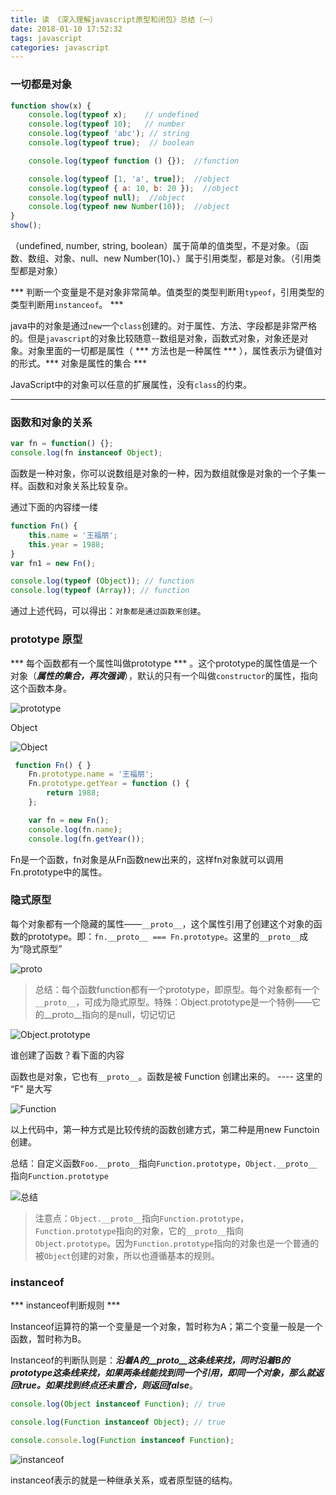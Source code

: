 ```yaml
---
title: 读 《深入理解javascript原型和闭包》总结（一）
date: 2018-01-10 17:52:32
tags: javascript
categories: javascript
---
```


### 一切都是对象

```javascript
function show(x) {
    console.log(typeof x);    // undefined
    console.log(typeof 10);   // number
    console.log(typeof 'abc'); // string
    console.log(typeof true);  // boolean

    console.log(typeof function () {});  //function

    console.log(typeof [1, 'a', true]);  //object
    console.log(typeof { a: 10, b: 20 });  //object
    console.log(typeof null);  //object
    console.log(typeof new Number(10));  //object
}
show();
```

（undefined, number, string, boolean）属于简单的值类型，不是对象。（函数、数组、对象、null、new Number(10)、）属于引用类型，都是对象。（引用类型都是对象）

*** 判断一个变量是不是对象非常简单。值类型的类型判断用`typeof`，引用类型的类型判断用`instanceof`。  ***



java中的对象是通过`new`一个`class`创建的。对于属性、方法、字段都是非常严格的。但是`javascript`的对象比较随意--数组是对象，函数式对象，对象还是对象。对象里面的一切都是属性（ *** 方法也是一种属性 *** ），属性表示为键值对的形式。*** 对象是属性的集合 ***

JavaScript中的对象可以任意的扩展属性，没有`class`的约束。

<!-- more -->

---

### 函数和对象的关系

```javascript
var fn = function() {};
console.log(fn instanceof Object);
```

函数是一种对象，你可以说数组是对象的一种，因为数组就像是对象的一个子集一样。函数和对象关系比较复杂。

通过下面的内容缕一缕

```javascript
function Fn() {
    this.name = '王福朋';
    this.year = 1988;
}
var fn1 = new Fn();

console.log(typeof (Object)); // function
console.log(typeof (Array)); // function
```

通过上述代码，可以得出：`对象都是通过函数来创建`。

### prototype 原型

*** 每个函数都有一个属性叫做prototype *** 。这个prototype的属性值是一个对象（***属性的集合，再次强调***），默认的只有一个叫做`constructor`的属性，指向这个函数本身。

![prototype](https://github.com/yxxuweb/markdownPhoto/blob/master/markdown/172121182841896.png?raw=true)

Object

![Object](https://github.com/yxxuweb/markdownPhoto/blob/master/markdown/172130097842386.png?raw=true)

```javascript
 function Fn() { }
    Fn.prototype.name = '王福朋';
    Fn.prototype.getYear = function () {
        return 1988;
    };

    var fn = new Fn();
    console.log(fn.name);
    console.log(fn.getYear());
```

Fn是一个函数，fn对象是从Fn函数new出来的，这样fn对象就可以调用Fn.prototype中的属性。

### 隐式原型


每个对象都有一个隐藏的属性——`__proto__`，这个属性引用了创建这个对象的函数的prototype。即：`fn.__proto__ === Fn.prototype`。这里的`__proto__`成为“隐式原型”

![__proto__](https://github.com/yxxuweb/markdownPhoto/blob/master/markdown/181509180812624.png?raw=true)

> 总结：每个函数function都有一个prototype，即原型。每个对象都有一个`__proto__`，可成为隐式原型。特殊：Object.prototype是一个特例——它的__proto__指向的是null，切记切记

![Object.prototype](https://github.com/yxxuweb/markdownPhoto/blob/master/markdown/181510403153733.png?raw=true)

谁创建了函数？看下面的内容

函数也是对象，它也有`__proto__`。函数是被 Function 创建出来的。 ---- 这里的 “F” 是大写

![Function](https://github.com/yxxuweb/markdownPhoto/blob/master/markdown/181511124714709.png?raw=true)

以上代码中，第一种方式是比较传统的函数创建方式，第二种是用new Functoin创建。

总结：自定义函数`Foo.__proto__`指向`Function.prototype`，`Object.__proto__`指向`Function.prototype`

![总结](https://github.com/yxxuweb/markdownPhoto/blob/master/markdown/181512068463597.png?raw=true)

> 注意点：`Object.__proto__`指向`Function.prototype`，`Function.prototype`指向的对象，它的`__proto__`指向 `Object.prototype`。因为`Function.prototype`指向的对象也是一个普通的被`Object`创建的对象，所以也遵循基本的规则。


###  instanceof

*** instanceof判断规则 ***

Instanceof运算符的第一个变量是一个对象，暂时称为A；第二个变量一般是一个函数，暂时称为B。

Instanceof的判断队则是：***沿着A的__proto__这条线来找，同时沿着B的prototype这条线来找，如果两条线能找到同一个引用，即同一个对象，那么就返回true。如果找到终点还未重合，则返回false***。

```javascript
console.log(Object instanceof Function); // true

console.log(Function instanceof Object); // true

console.console.log(Function instanceof Function);
```

![instanceof](https://github.com/yxxuweb/markdownPhoto/blob/master/markdown/181637013624694.png?raw=true)

instanceof表示的就是一种继承关系，或者原型链的结构。

